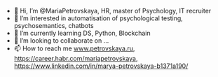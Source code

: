 - 👋 Hi, I’m @MariaPetrovskaya, HR, master of Psychology, IT recruiter
- 👀 I’m interested in automatisation of psychological testing, psychosemantics, chatbots 
- 🌱 I’m currently learning DS, Python, Blockchain 
- 💞️ I’m looking to collaborate on ...
- 📫 How to reach me www.petrovskaya.ru, https://career.habr.com/mariapetrovskaya, https://www.linkedin.com/in/marya-petrovskaya-b1371a190/ 

<!---
MariaPetrovskaya/MariaPetrovskaya is a ✨ special ✨ repository because its `README.md` (this file) appears on your GitHub profile.
You can click the Preview link to take a look at your changes.
--->
